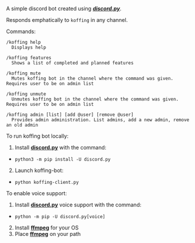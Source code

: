 A simple discord bot created using [***discord.py***](https://github.com/Rapptz/discord.py).

Responds emphatically to `koffing` in any channel. 

Commands:
```
/koffing help
  Displays help
  
/koffing features
  Shows a list of completed and planned features
  
/koffing mute
  Mutes koffing bot in the channel where the command was given. Requires user to be on admin list
  
/koffing unmute
  Unmutes koffing bot in the channel where the command was given. Requires user to be on admin list
  
/koffing admin [list] [add @user] [remove @user]
  Provides admin administration. List admins, add a new admin, remove an old admin
```

To run koffing bot locally:

1. Install [**discord.py**](https://github.com/Rapptz/discord.py) with the command:
  * `python3 -m pip install -U discord.py`
2. Launch koffing-bot:
  * `python koffing-client.py`


To enable voice support:

1. Install [**discord.py**](https://github.com/Rapptz/discord.py) voice support with the command:
  * `python -m pip -U discord.py[voice]`
2. Install [**ffmpeg**](https://ffmpeg.org/download.html) for your OS
3. Place [**ffmpeg**](https://ffmpeg.org/download.html) on your path

